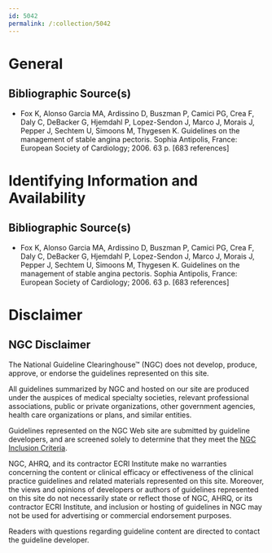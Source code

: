 ```yaml
---
id: 5042
permalink: /:collection/5042
---
```


# General

## Bibliographic Source(s)

- Fox K, Alonso Garcia MA, Ardissino D, Buszman P, Camici PG, Crea F, Daly C, DeBacker G, Hjemdahl P, Lopez-Sendon J, Marco J, Morais J, Pepper J, Sechtem U, Simoons M, Thygesen K. Guidelines on the management of stable angina pectoris. Sophia Antipolis, France: European Society of Cardiology; 2006. 63 p. [683 references]

# Identifying Information and Availability

## Bibliographic Source(s)

- Fox K, Alonso Garcia MA, Ardissino D, Buszman P, Camici PG, Crea F, Daly C, DeBacker G, Hjemdahl P, Lopez-Sendon J, Marco J, Morais J, Pepper J, Sechtem U, Simoons M, Thygesen K. Guidelines on the management of stable angina pectoris. Sophia Antipolis, France: European Society of Cardiology; 2006. 63 p. [683 references]

# Disclaimer

## NGC Disclaimer

The National Guideline Clearinghouse™ (NGC) does not develop, produce, approve, or endorse the guidelines represented on this site.

All guidelines summarized by NGC and hosted on our site are produced under the auspices of medical specialty societies, relevant professional associations, public or private organizations, other government agencies, health care organizations or plans, and similar entities.

Guidelines represented on the NGC Web site are submitted by guideline developers, and are screened solely to determine that they meet the [NGC Inclusion Criteria](/help-and-about/summaries/inclusion-criteria).

NGC, AHRQ, and its contractor ECRI Institute make no warranties concerning the content or clinical efficacy or effectiveness of the clinical practice guidelines and related materials represented on this site. Moreover, the views and opinions of developers or authors of guidelines represented on this site do not necessarily state or reflect those of NGC, AHRQ, or its contractor ECRI Institute, and inclusion or hosting of guidelines in NGC may not be used for advertising or commercial endorsement purposes.

Readers with questions regarding guideline content are directed to contact the guideline developer.

